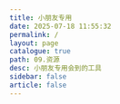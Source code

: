```yaml
---
title: 小朋友专用
date: 2025-07-18 11:55:32
permalink: /
layout: page
catalogue: true
path: 09.资源
desc: 小朋友专用会到的工具
sidebar: false
article: false
---
```

